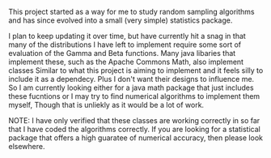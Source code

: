 This project started as a way for me to study random sampling algorithms
and has since evolved into a small (very simple) statistics package.

I plan to keep updating it over time, but have currently hit a snag
in that many of the distributions I have left to implement require
some sort of evaluation of the Gamma and Beta functions. Many java
libaries that implement these, such as the Apache Commons Math, also
implement classes Similar to what this project is aiming to implement
and it feels silly to include it as a dependecy. Plus I don't want
their designs to influence me. So I am currently looking either
for a java math package that just includes these fucntions or I
may try to find numerical algorithms to implement them myself,
Though that is unliekly as it would be a lot of work.

NOTE: I have only verified that these classes are working correctly
      in so far that I have coded the algorithms correctly. If you
      are looking for a statistical package that offers a high
      guaratee of numerical accuracy, then please look elsewhere.
